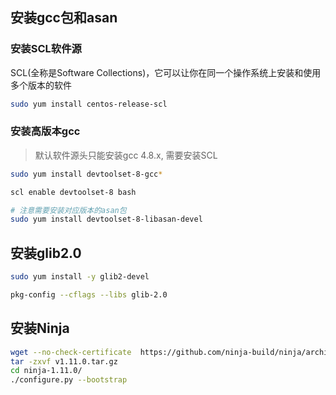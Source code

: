 ## 安装gcc包和asan

### 安装SCL软件源
SCL(全称是Software Collections)，它可以让你在同一个操作系统上安装和使用多个版本的软件
```bash
sudo yum install centos-release-scl
```

### 安装高版本gcc
> 默认软件源头只能安装gcc 4.8.x, 需要安装SCL
```bash
sudo yum install devtoolset-8-gcc*

scl enable devtoolset-8 bash

# 注意需要安装对应版本的asan包
sudo yum install devtoolset-8-libasan-devel
```

## 安装glib2.0
```bash
sudo yum install -y glib2-devel

pkg-config --cflags --libs glib-2.0
```

## 安装Ninja
```bash
wget --no-check-certificate  https://github.com/ninja-build/ninja/archive/refs/tags/v1.11.0.tar.gz
tar -zxvf v1.11.0.tar.gz
cd ninja-1.11.0/
./configure.py --bootstrap
```